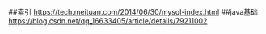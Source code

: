 ##索引
https://tech.meituan.com/2014/06/30/mysql-index.html
##java基础
https://blog.csdn.net/qq_16633405/article/details/79211002

